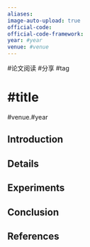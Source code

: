 ```yaml
---
aliases: 
image-auto-upload: true
official-code: 
official-code-framework: 
year: #year
venue: #venue
---
```


#论文阅读 #分享 #tag


# #title
#venue.#year


## Introduction

## Details

## Experiments

## Conclusion

## References